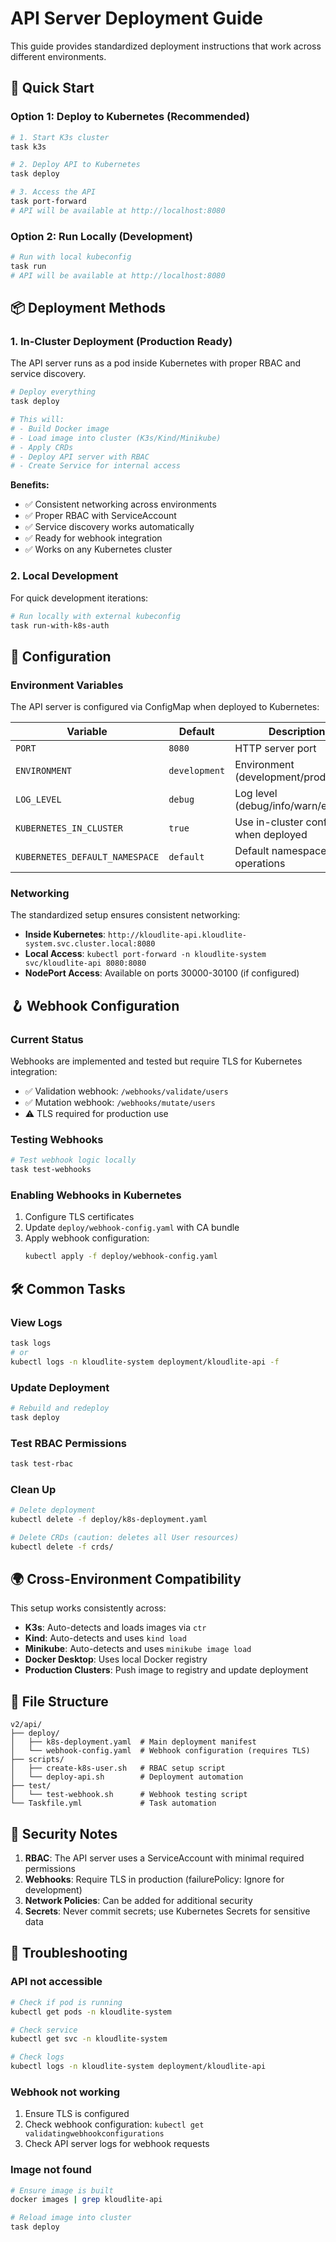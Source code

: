 # API Server Deployment Guide

This guide provides standardized deployment instructions that work across different environments.

## 🚀 Quick Start

### Option 1: Deploy to Kubernetes (Recommended)

```bash
# 1. Start K3s cluster
task k3s

# 2. Deploy API to Kubernetes
task deploy

# 3. Access the API
task port-forward
# API will be available at http://localhost:8080
```

### Option 2: Run Locally (Development)

```bash
# Run with local kubeconfig
task run
# API will be available at http://localhost:8080
```

## 📦 Deployment Methods

### 1. In-Cluster Deployment (Production Ready)

The API server runs as a pod inside Kubernetes with proper RBAC and service discovery.

```bash
# Deploy everything
task deploy

# This will:
# - Build Docker image
# - Load image into cluster (K3s/Kind/Minikube)
# - Apply CRDs
# - Deploy API server with RBAC
# - Create Service for internal access
```

**Benefits:**
- ✅ Consistent networking across environments
- ✅ Proper RBAC with ServiceAccount
- ✅ Service discovery works automatically
- ✅ Ready for webhook integration
- ✅ Works on any Kubernetes cluster

### 2. Local Development

For quick development iterations:

```bash
# Run locally with external kubeconfig
task run-with-k8s-auth
```

## 🔧 Configuration

### Environment Variables

The API server is configured via ConfigMap when deployed to Kubernetes:

| Variable | Default | Description |
|----------|---------|-------------|
| `PORT` | `8080` | HTTP server port |
| `ENVIRONMENT` | `development` | Environment (development/production) |
| `LOG_LEVEL` | `debug` | Log level (debug/info/warn/error) |
| `KUBERNETES_IN_CLUSTER` | `true` | Use in-cluster config when deployed |
| `KUBERNETES_DEFAULT_NAMESPACE` | `default` | Default namespace for operations |

### Networking

The standardized setup ensures consistent networking:

- **Inside Kubernetes**: `http://kloudlite-api.kloudlite-system.svc.cluster.local:8080`
- **Local Access**: `kubectl port-forward -n kloudlite-system svc/kloudlite-api 8080:8080`
- **NodePort Access**: Available on ports 30000-30100 (if configured)

## 🪝 Webhook Configuration

### Current Status

Webhooks are implemented and tested but require TLS for Kubernetes integration:

- ✅ Validation webhook: `/webhooks/validate/users`
- ✅ Mutation webhook: `/webhooks/mutate/users`
- ⚠️ TLS required for production use

### Testing Webhooks

```bash
# Test webhook logic locally
task test-webhooks
```

### Enabling Webhooks in Kubernetes

1. Configure TLS certificates
2. Update `deploy/webhook-config.yaml` with CA bundle
3. Apply webhook configuration:
   ```bash
   kubectl apply -f deploy/webhook-config.yaml
   ```

## 🛠️ Common Tasks

### View Logs

```bash
task logs
# or
kubectl logs -n kloudlite-system deployment/kloudlite-api -f
```

### Update Deployment

```bash
# Rebuild and redeploy
task deploy
```

### Test RBAC Permissions

```bash
task test-rbac
```

### Clean Up

```bash
# Delete deployment
kubectl delete -f deploy/k8s-deployment.yaml

# Delete CRDs (caution: deletes all User resources)
kubectl delete -f crds/
```

## 🌍 Cross-Environment Compatibility

This setup works consistently across:

- **K3s**: Auto-detects and loads images via `ctr`
- **Kind**: Auto-detects and uses `kind load`
- **Minikube**: Auto-detects and uses `minikube image load`
- **Docker Desktop**: Uses local Docker registry
- **Production Clusters**: Push image to registry and update deployment

## 📝 File Structure

```
v2/api/
├── deploy/
│   ├── k8s-deployment.yaml  # Main deployment manifest
│   └── webhook-config.yaml  # Webhook configuration (requires TLS)
├── scripts/
│   ├── create-k8s-user.sh   # RBAC setup script
│   └── deploy-api.sh        # Deployment automation
├── test/
│   └── test-webhook.sh      # Webhook testing script
└── Taskfile.yml             # Task automation
```

## 🔐 Security Notes

1. **RBAC**: The API server uses a ServiceAccount with minimal required permissions
2. **Webhooks**: Require TLS in production (failurePolicy: Ignore for development)
3. **Network Policies**: Can be added for additional security
4. **Secrets**: Never commit secrets; use Kubernetes Secrets for sensitive data

## 🐛 Troubleshooting

### API not accessible

```bash
# Check if pod is running
kubectl get pods -n kloudlite-system

# Check service
kubectl get svc -n kloudlite-system

# Check logs
kubectl logs -n kloudlite-system deployment/kloudlite-api
```

### Webhook not working

1. Ensure TLS is configured
2. Check webhook configuration: `kubectl get validatingwebhookconfigurations`
3. Check API server logs for webhook requests

### Image not found

```bash
# Ensure image is built
docker images | grep kloudlite-api

# Reload image into cluster
task deploy
```